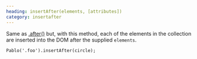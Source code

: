 ```yaml
--- 
heading: insertAfter(elements, [attributes])
category: insertafter
---
```


Same as [.after()](/api/after) but, with this method, each of the elements in the collection are inserted into the DOM after the supplied `elements`.

    Pablo('.foo').insertAfter(circle);